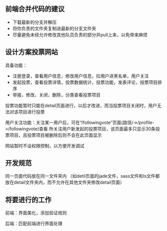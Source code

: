 ## 前端合并代码的建议
  * 下载最新的分支并解压
  * 将你负责的文件夹复制进最新的分支文件夹
  * 尽量避免未经允许修改其他队员负责的部分并pull上来，以免带来麻烦

## 设计方案投票网站 ##

具备功能：
  * 注册登录，查看用户信息，修改用户信息，拉用户进黑名单，用户关注
  * 发起投票，查看投票详情，投票数据统计，投票功能，发表评论，投票项目排序
  * 举报，修改，关闭，删除，分类查看投票项目


投票功能暂时只能在detail页面进行，以后才改进，而当投票项目关闭时，用户无法对该项目进行投票

用户关注功能：关注某一用户后，可在“/followingvote”页面(路径/->/profile->/followingvote)查看
所关注用户新发起的投票项目，该页面最多只显示30条投票项目，且投票项目被删除后则不会在此页面显示

网站暂时不设权限控制，以方便开发调试

## 开发规范 ##
同一页面代码放在同一文件夹内
（如detil页面的jade文件，sass文件和ls文件都放在detail文件夹内，而不允许在其他文件夹修改detail页面）

## 将要进行的工作 ##
前端：界面美化，添加验证规则

后端：匹配前端进行界面处理

